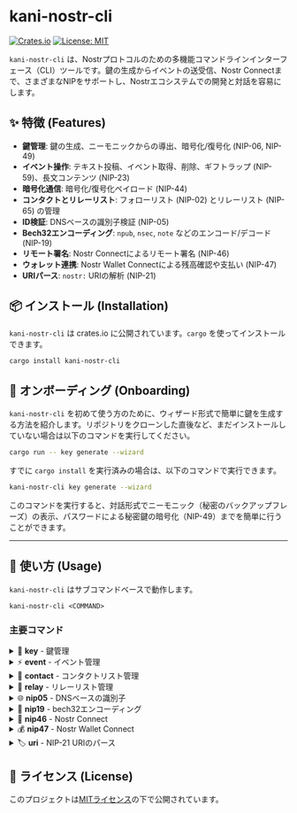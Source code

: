 # kani-nostr-cli

[![Crates.io](https://img.shields.io/crates/v/kani-nostr-cli.svg)](https://crates.io/crates/kani-nostr-cli)
[![License: MIT](https://img.shields.io/badge/License-MIT-yellow.svg)](https://opensource.org/licenses/MIT)

`kani-nostr-cli` は、Nostrプロトコルのための多機能コマンドラインインターフェース（CLI）ツールです。鍵の生成からイベントの送受信、Nostr Connectまで、さまざまなNIPをサポートし、Nostrエコシステムでの開発と対話を容易にします。

## ✨ 特徴 (Features)

- **鍵管理**: 鍵の生成、ニーモニックからの導出、暗号化/復号化 (NIP-06, NIP-49)
- **イベント操作**: テキスト投稿、イベント取得、削除、ギフトラップ (NIP-59)、長文コンテンツ (NIP-23)
- **暗号化通信**: 暗号化/復号化ペイロード (NIP-44)
- **コンタクトとリレーリスト**: フォローリスト (NIP-02) とリレーリスト (NIP-65) の管理
- **ID検証**: DNSベースの識別子検証 (NIP-05)
- **Bech32エンコーディング**: `npub`, `nsec`, `note` などのエンコード/デコード (NIP-19)
- **リモート署名**: Nostr Connectによるリモート署名 (NIP-46)
- **ウォレット連携**: Nostr Wallet Connectによる残高確認や支払い (NIP-47)
- **URIパース**: `nostr:` URIの解析 (NIP-21)

## 📦 インストール (Installation)

`kani-nostr-cli` は crates.io に公開されています。`cargo` を使ってインストールできます。

```bash
cargo install kani-nostr-cli
```

## 🚀 オンボーディング (Onboarding)

`kani-nostr-cli` を初めて使う方のために、ウィザード形式で簡単に鍵を生成する方法を紹介します。リポジトリをクローンした直後など、まだインストールしていない場合は以下のコマンドを実行してください。

```bash
cargo run -- key generate --wizard
```

すでに `cargo install` を実行済みの場合は、以下のコマンドで実行できます。

```bash
kani-nostr-cli key generate --wizard
```

このコマンドを実行すると、対話形式でニーモニック（秘密のバックアップフレーズ）の表示、パスワードによる秘密鍵の暗号化（NIP-49）までを簡単に行うことができます。

---

## 🚀 使い方 (Usage)

`kani-nostr-cli` はサブコマンドベースで動作します。

```
kani-nostr-cli <COMMAND>
```

### 主要コマンド

<details>
<summary>🔑 <strong>key</strong> - 鍵管理</summary>

**使用方法:** `kani-nostr-cli key <SUBCOMMAND>`

| サブコマンド      | 説明                                        |
| ----------------- | ------------------------------------------- |
| `generate`        | 新しい鍵を生成します                        |
| `from-mnemonic`   | ニーモニックから鍵を導出します (NIP-06)     |
| `encrypt`         | 秘密鍵をパスワードで暗号化します (NIP-49)   |
| `decrypt`         | 暗号化された秘密鍵を復号します (NIP-49)     |

**入力例 (`generate`):**
```bash
kani-nostr-cli key generate
```
</details>

<details>
<summary>⚡️ <strong>event</strong> - イベント管理</summary>

**使用方法:** `kani-nostr-cli event <SUBCOMMAND>`

| サブコマンド             | 説明                                                   |
| ------------------------ | ------------------------------------------------------ |
| `create-text-note`       | テキスト投稿を作成します (NIP-59ギフトラップ対応)      |
| `get`                    | IDでイベントを取得します                               |
| `delete`                 | IDでイベントを削除します                               |
| `encrypt-payload`        | ペイロードを暗号化します (NIP-44)                      |
| `decrypt-payload`        | ペイロードを復号します (NIP-44)                      |
| `create-long-form-post`  | 長文コンテンツ投稿を作成します (NIP-23)              |

**入力例 (`create-text-note`):**
```bash
kani-nostr-cli event create-text-note --relay wss://relay.damus.io --secret-key <nsec_secret_key> "Hello, Nostr!"
```
</details>

<details>
<summary>👥 <strong>contact</strong> - コンタクトリスト管理</summary>

**使用方法:** `kani-nostr-cli contact <SUBCOMMAND>`

| サブコマンド     | 説明                                        |
| ---------------- | ------------------------------------------- |
| `set`            | コンタクトリストを設定します (NIP-02)       |
| `get`            | コンタクトリストを取得します (NIP-02)       |
| `set-relays`     | リレーリストを設定します (NIP-65)           |
| `get-relays`     | リレーリストを取得します (NIP-65)           |

**入力例 (`set`):**
```bash
kani-nostr-cli contact set --relay wss://relay.damus.io --secret-key <nsec_secret_key> <npub_key_1> <npub_key_2>
```
</details>

<details>
<summary>📡 <strong>relay</strong> - リレーリスト管理</summary>

**使用方法:** `kani-nostr-cli relay <SUBCOMMAND>`

| サブコマンド | 説明                                                   |
| ------------ | ------------------------------------------------------ |
| `set`        | リレーリストを設定します (NIP-65)                      |
| `get`        | リレーリストを取得します (NIP-65)                      |
| `edit`       | エディタでリレーリストを対話的に編集します (NIP-65)    |

**入力例 (`get`):**
```bash
kani-nostr-cli relay get --pubkey <npub_key> --relay wss://relay.damus.io
```
</details>

<details>
<summary>🌐 <strong>nip05</strong> - DNSベースの識別子</summary>

**使用方法:** `kani-nostr-cli nip05 <SUBCOMMAND>`

| サブコマンド | 説明                             |
| ------------ | -------------------------------- |
| `verify`     | NIP-05識別子を検証します         |

**入力例 (`verify`):**
```bash
kani-nostr-cli nip05 verify --nip05 user@example.com --pubkey <npub_key>
```
</details>

<details>
<summary>🔗 <strong>nip19</strong> - bech32エンコーディング</summary>

**使用方法:** `kani-nostr-cli nip19 <SUBCOMMAND>`

| サブコマンド | 説明                                    |
| ------------ | --------------------------------------- |
| `encode`     | エンティティをbech32形式にエンコードします |
| `decode`     | bech32文字列をデコードします            |

**入力例 (`encode npub`):**
```bash
kani-nostr-cli nip19 encode npub <hex_public_key>
```
</details>

<details>
<summary>🔌 <strong>nip46</strong> - Nostr Connect</summary>

**使用方法:** `kani-nostr-cli nip46 <SUBCOMMAND>`

| サブコマンド       | 説明                                        |
| ------------------ | ------------------------------------------- |
| `get-public-key`   | リモート署名者から公開鍵を取得します        |
| `sign-event`       | リモート署名者でイベントに署名します        |

**入力例 (`get-public-key`):**
```bash
kani-nostr-cli nip46 get-public-key "nostrconnect://<bunker_hex_pubkey>?relay=<relay_url>" --secret-key <local_nsec_key>
```
</details>

<details>
<summary>💰 <strong>nip47</strong> - Nostr Wallet Connect</summary>

**使用方法:** `kani-nostr-cli nip47 <SUBCOMMAND>`

| サブコマンド    | 説明                             |
| --------------- | -------------------------------- |
| `get-info`      | ウォレットから情報を取得します   |
| `get-balance`   | ウォレットから残高を取得します   |
| `pay-invoice`   | ウォレットで請求書を支払います   |

**入力例 (`get-info`):**
```bash
kani-nostr-cli nip47 get-info "nostr+walletconnect://<wallet_hex_pubkey>?relay=<relay_url>&secret=<hex_secret>"
```
</details>

<details>
<summary>🏷️ <strong>uri</strong> - NIP-21 URIのパース</summary>

**使用方法:** `kani-nostr-cli uri <URI>`

**入力例:**
```bash
kani-nostr-cli uri nostr:npub1...
```
</details>

## 📄 ライセンス (License)

このプロジェクトは[MITライセンス](LICENSE)の下で公開されています。
